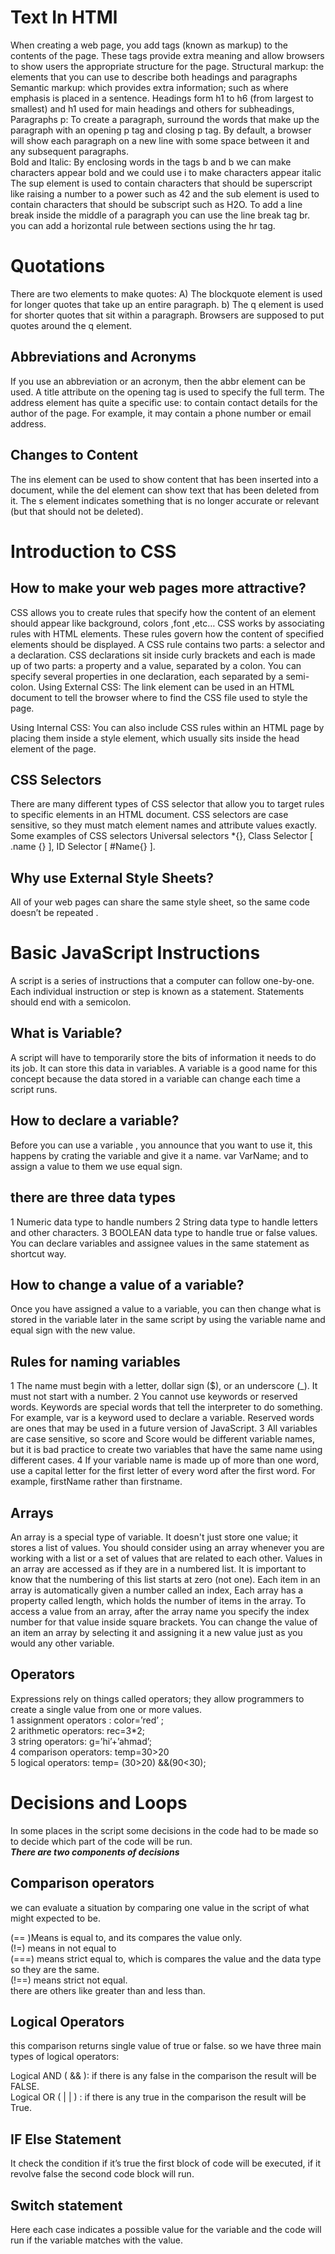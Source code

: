 # Text In HTMl
When creating a web page, you add tags (known as markup) to the contents of the page. These tags provide extra meaning and allow browsers to show users the appropriate structure for the page.
 Structural markup: the elements that you can use to describe both headings and paragraphs 
Semantic markup: which provides extra information; such as where emphasis is placed in a sentence.
Headings form h1 to h6 (from largest to smallest) and h1 used for main headings and others for subheadings,
Paragraphs p: To create a paragraph, surround the words that make up the paragraph with an opening p tag and closing p tag. By default, a browser will show each paragraph on a new line with some space between it and any subsequent paragraphs.<br />
Bold and Italic: By enclosing words in the tags b and b we can make characters appear bold and we could use i to make characters appear italic
The sup element is used to contain characters that should be superscript like raising a number to a power such as 42 and the sub element is used to contain characters that should be subscript such as H2O.
To add a line break inside the middle of a paragraph you can use the line break tag br. you can add a horizontal rule between sections using the hr tag.

# Quotations
There are two elements to make quotes: 
A) The blockquote element is used for longer quotes that take up an entire paragraph.
b) The q element is used for shorter quotes that sit within a paragraph. Browsers are supposed to put quotes around the q element.
## Abbreviations and Acronyms
If you use an abbreviation or an acronym, then the abbr element can be used. A title attribute on the opening tag is used to specify the full term.
The address element has quite a specific use: to contain contact details for the author of the page. For example, it may contain a phone number or email address.
## Changes to Content
The ins element can be used to show content that has been inserted into a document, while the del element can show text that has been deleted from it. The s element indicates something that is no longer accurate or relevant (but that should not be deleted).
# Introduction to CSS
## How to make your web pages more attractive?
CSS allows you to create rules that specify how the content of an element should appear like background, colors ,font ,etc…
CSS works by associating rules with HTML elements. These rules govern how the content of specified elements should be displayed. A CSS rule contains two parts: a selector and a declaration.
CSS declarations sit inside curly brackets and each is made up of two parts: a property and a value, separated by a colon. You can specify several properties in one declaration, each separated by a semi-colon.
Using External CSS: The link element can be used in an HTML document to tell the browser where to find the CSS file used to style the page.

Using Internal CSS: You can also include CSS rules within an HTML page by placing them inside a style element, which usually sits inside the head element of the page.

## CSS Selectors
There are many different types of CSS selector that allow you to target rules to specific elements in an HTML document. CSS selectors are case sensitive, so they must match element names and attribute values exactly.
Some examples of CSS selectors Universal selectors *{}, Class Selector                [ .name {} ], ID Selector [ #Name{} ].
## Why use External Style Sheets?
All of your web pages can share the same style sheet, so the same code doesn’t be repeated .
# Basic JavaScript Instructions
A script is a series of instructions that a computer can follow one-by-one. Each individual instruction or step is known as a statement. Statements should end with a semicolon.
## What is Variable?
A script will have to temporarily store the bits of information it needs to do its job. It can store this data in variables.
A variable is a good name for this concept because the data stored in a variable can change each time a script runs.
## How to declare a variable?
Before you can use a variable , you announce that you want to use it, this happens by crating the variable and give it a name. var VarName; and to assign a value  to them we use equal sign.
## there are three data types 
1 Numeric data type to handle numbers
2 String data type to handle letters and other characters.
3 BOOLEAN data type to handle true or false values.
You can declare variables and assignee values in the same statement as shortcut way.
## How to change a value of a variable? 
Once you have assigned a value to a variable, you can then change what is stored in the variable later in the same script by using the variable name and equal sign with the new value.
## Rules for naming variables
1 The name must begin with a letter, dollar sign ($), or an underscore (_). It must not start with a number.
2 You cannot use keywords or reserved words. Keywords are special words that tell the interpreter to do something. For example, var is a keyword used to declare a variable. Reserved words are ones that may be used in a future version of JavaScript.
3 All variables are case sensitive, so score and Score would be different variable names, but it is bad practice to create two variables that have the same name using different cases.
4 If your variable name is made up of more than one word, use a capital letter for the first letter of every word after the first word. For example, firstName rather than firstname.
## Arrays
An array is a special type of variable. It doesn't just store one value; it stores a list of values. You should consider using an array whenever you are working with a list or a set of values that are related to each other.
Values in an array are accessed as if they are in a numbered list. It is important to know that the numbering of this list starts at zero (not one).
Each item in an array is automatically given a number called an index, Each array has a property called length, which holds the number of items in the array.
To access a value from an array, after the array name you specify the index number for that value inside square brackets. You can change the value of an item an array by selecting it and assigning it a new value just as you would any other variable.
## Operators
Expressions rely on things called operators; they allow programmers to create a single value from one or more values.<br/>
1 assignment operators : color=’red’ ; <br/>
2 arithmetic operators: rec=3*2;<br/>
3 string operators: g=’hi’+’ahmad’;<br/>
4 comparison operators: temp=30>20<br/>
5 logical operators: temp= (30>20) &&(90<30);<br/>

# Decisions and Loops
In some places in the script some decisions in the code had to be made so to decide which part of the code will be run.<br/>
***There are two components of decisions***
## Comparison operators
we can evaluate a situation by comparing one value in the script of what might expected to be.

(== )Means is equal to, and its compares the value only.<br/>
(!=) means in not equal to<br/>
(===) means strict equal to, which is compares the value and the data type so they are the same.<br/>
(!==) means strict not equal.<br/>
there are others like greater than and less than.<br/>
## Logical Operators
this comparison returns single value of true or false. so we have three main types of logical operators:

Logical AND ( && ): if there is any false in the comparison the result will be FALSE.<br/>
Logical OR ( | | ) : if there is any true in the comparison the result will be True.
## IF Else Statement
It check the condition if it’s true the first block of code will be executed, if it revolve false the second code block will run.
## Switch statement 
Here each case indicates a possible value for the variable and the code will run if the variable matches with the value.
